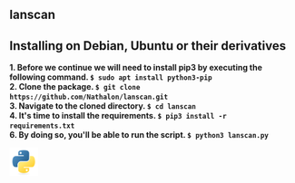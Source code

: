 ## lanscan

## Installing on Debian, Ubuntu or their derivatives

**1. Before we continue we will need to install pip3 by executing the following command. `$ sudo apt install python3-pip`**  
**2. Clone the package. `$ git clone https://github.com/Nathalon/lanscan.git`**  
**3. Navigate to the cloned directory. `$ cd lanscan`**  
**4. It's time to install the requirements. `$ pip3 install -r requirements.txt`**  
**6. By doing so, you'll be able to run the script. `$ python3 lanscan.py`**  

  <a href="https://www.python.org" target="_blank" rel="noreferrer">
    <img src="https://raw.githubusercontent.com/devicons/devicon/master/icons/python/python-original.svg" alt="python"
      width="50" height="50" />
